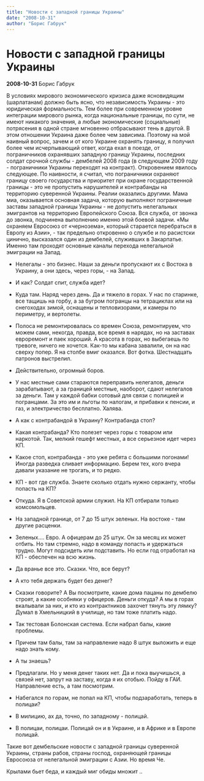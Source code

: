 ```yaml
---
title: "Новости с западной границы Украины"
date: "2008-10-31"
author: "Борис Габрук"
---
```


# Новости с западной границы Украины

**2008-10-31** Борис Габрук

В условиях мирового экономического кризиса даже ясновидящим (шарлатанам) должно быть ясно, что независимость Украины - это юридическая формальность. Тем более при современном уровне интеграции мирового рынка, когда национальные границы, по сути, не имеют никакого значения, а любые экономические (социальные) потрясения в одной стране мгновенно отбрасывают тень в другой. В этом отношении Украина даже более чем зависима. Поэтому на мой наивный вопрос, зачем и от кого Украине охранять границу, я получил более чем исчерпывающий ответ, когда ехал в поезде, от пограничников охранявших западную границу Украины, последних солдат срочной службы - дембелей 2008 года (в следующем 2009 году - пограничники Украины переходят на контракт). Откровением явилось следующее. По наивности, я считал, что пограничники охраняют границу своего государства и приоритет при охране государственной границы - это не пропустить нарушителей и контрабанды на территорию суверенной Украины. Реалии оказались другими. Мама миа, оказывается основная задача, которую выполняют пограничные заставы западной границы Украины - не допустить нелегальных эмигрантов на территорию Европейского Союза. Вся служба, от звонка до звонка, подчинена выполнению именно этой боевой задачи. «Мы охраняем Евросоюз от «чернозема», который старается перебраться в Европу из Азии», - так предельно откровенно о службе и по расистски цинично, высказался один из дембелей, служивших в Закарпатье. Именно там проходят основные каналы перехода нелегальной эмиграции на Запад.

- Нелегалы - это бизнес. Наши за деньги пропускают их с Востока в Украину, а они здесь, через горы, - на Запад.

- И как? Солдат спит, служба идет?

- Куда там. Наряд через день. Да и тяжело в горах. У нас по старинке, все тащишь на горбу, а за бугром погранцы на тетрациклах или на снегоходах зимой, оснащены и тепловизорами, и камеры по периметру, и вертолеты.

- Полоса не ремонтировалась со времен Союза, ремонтируем, что можем сами, некогда, правда, все время в нарядах, но на заставах евроремонт и паек хороший. А красота в горах, но выбегаешь по тревоге, ничего не хочется. Как-то мы кабана завалили, он на нас сверху попер. Я на столбе вмиг оказался. Вот фотка. Шестнадцать патронов выстрелил.

- Действительно, огромный боров.

- У нас местные сами стараются переправить нелегалов, деньги зарабатывают, а за границей местные, наоборот, сдают нелегалов за деньги. Там у каждой бабки сотовый для связи с полицией и погранцами. За это им и льготы по налогам, и прибавки к пенсии, и газ, и электричество бесплатно. Халява.

- А как с контрабандой в Украину? Контрабанда стоп?

- Какая контрабанда? Кто полезет через горы с товаром или наркотой. Так, мелкий гешефт местных, а все серьезное идет через КП.

- Какое стоп, контрабанда - это уже ребята с большими погонами! Иногда разведка сливает информацию. Берем тех, кого вчера давали указание не трогать, и то редко.

- КП - вот где служба. Знаете сколько отдать нужно сержанту, чтобы попасть на КП?

- Откуда. Я в Советской армии служил. На КП отбирали только комсомольцев.

- На западной границе, от 7 до 15 штук зеленых. На востоке - там другие расценки.

- Зеленых.... Евро. А офицерам до 25 штук. Он за месяц их может отбить. Но там стремно, надо в команду попасть и удержаться трудно. Могут подсидеть или подставить. Но если год отработал на КП - обеспечен на всю жизнь.

- Да вранье все это. Сказки. Что, все берут?

- А кто тебя держать будет без денег?

- Сказки говорите? А Вы посмотрите, какие дома пацаны по дембелю строят, а какие особняки у офицеров. Деньги откуда? А мы в горах вкалывали за них, и кто из контрактников захочет тянуть эту лямку? Думал в Хмельницкий в училище, но там тоже платить надо.

- Так тестовая Болонская система. Если набрал балы, какие проблемы.

- Причем там балы, там за направление надо 8 штук выложить и еще надо знать кому.

- А ты знаешь?

- Предлагали. Но у меня денег таких нет. Да и пока выучишься, а связей нет, запрут на заставу, когда я их отобью. Пойду в ГАИ. Направление есть, а там посмотрим.

- Набегался по горам, не попал на КП, чтобы подзаработать, теперь в полицаи?

- В милицию, ах да, точно, по западному - полицай.

- В полицаи, полицаи. Полицай он и в Украине, и в Африке и в Европе полицай.

Такие вот дембельские новости с западной границы суверенной Украины, страны рабов, страны господ, охраняющей границы Евросоюза от нелегальной эмиграции с Азии. Но время Че.

Крылами бьет беда, и каждый миг обиды множит ..